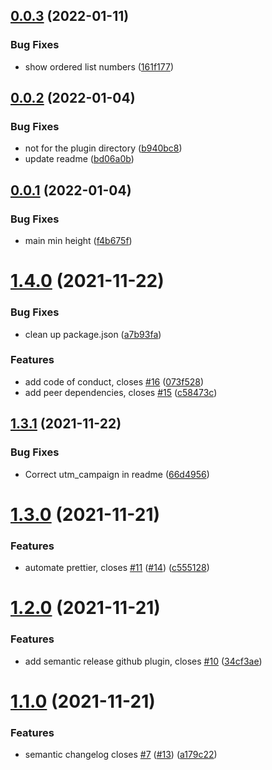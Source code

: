 ## [0.0.3](https://github.com/queen-raae/gatsby-theme-queen/compare/v0.0.2...v0.0.3) (2022-01-11)

### Bug Fixes

- show ordered list numbers ([161f177](https://github.com/queen-raae/gatsby-theme-queen/commit/161f17793dbbe1f978fb6c0adebadd1e60dc8d1d))

## [0.0.2](https://github.com/queen-raae/gatsby-theme-queen/compare/v0.0.1...v0.0.2) (2022-01-04)

### Bug Fixes

- not for the plugin directory ([b940bc8](https://github.com/queen-raae/gatsby-theme-queen/commit/b940bc86129c94237c4e72184113e7ddc739e39a))
- update readme ([bd06a0b](https://github.com/queen-raae/gatsby-theme-queen/commit/bd06a0bb6c0b326349a6a88d25a1dc654df17fba))

## [0.0.1](https://github.com/queen-raae/gatsby-theme-queen/compare/v0.0.0...v0.0.1) (2022-01-04)

### Bug Fixes

- main min height ([f4b675f](https://github.com/queen-raae/gatsby-theme-queen/commit/f4b675fd53d307b1f80df34b34128325e2bca17f))

# [1.4.0](https://github.com/queen-raae/gatsby-theme-queen/compare/v1.3.1...v1.4.0) (2021-11-22)

### Bug Fixes

- clean up package.json ([a7b93fa](https://github.com/queen-raae/gatsby-theme-queen/commit/a7b93fa44abb7beebe131c140e0e47c67cbf11a7))

### Features

- add code of conduct, closes [#16](https://github.com/queen-raae/gatsby-theme-queen/issues/16) ([073f528](https://github.com/queen-raae/gatsby-theme-queen/commit/073f52827d32e672fa3e3ef9cab567030c762202))
- add peer dependencies, closes [#15](https://github.com/queen-raae/gatsby-theme-queen/issues/15) ([c58473c](https://github.com/queen-raae/gatsby-theme-queen/commit/c58473c7151b6bfc55304c1b69d09b96dc39d935))

## [1.3.1](https://github.com/queen-raae/gatsby-theme-queen/compare/v1.3.0...v1.3.1) (2021-11-22)

### Bug Fixes

- Correct utm_campaign in readme ([66d4956](https://github.com/queen-raae/gatsby-theme-queen/commit/66d4956ba6203de6da4f5d99a4cc37cd9cd91d4f))

# [1.3.0](https://github.com/queen-raae/gatsby-theme-queen/compare/v1.2.0...v1.3.0) (2021-11-21)

### Features

- automate prettier, closes [#11](https://github.com/queen-raae/gatsby-theme-queen/issues/11) ([#14](https://github.com/queen-raae/gatsby-theme-queen/issues/14)) ([c555128](https://github.com/queen-raae/gatsby-theme-queen/commit/c555128ba1190266c0ded1b8e6ba9b58e0b0a4b9))

# [1.2.0](https://github.com/queen-raae/gatsby-theme-queen/compare/v1.1.0...v1.2.0) (2021-11-21)

### Features

- add semantic release github plugin, closes [#10](https://github.com/queen-raae/gatsby-theme-queen/issues/10) ([34cf3ae](https://github.com/queen-raae/gatsby-theme-queen/commit/34cf3ae60eeb097568eaabaf154cf52411bd75e6))

# [1.1.0](https://github.com/queen-raae/gatsby-theme-queen/compare/v1.0.0...v1.1.0) (2021-11-21)

### Features

- semantic changelog closes [#7](https://github.com/queen-raae/gatsby-theme-queen/issues/7) ([#13](https://github.com/queen-raae/gatsby-theme-queen/issues/13)) ([a179c22](https://github.com/queen-raae/gatsby-theme-queen/commit/a179c2290c0f3ed9e373da91bfe0101cc4d46065))
